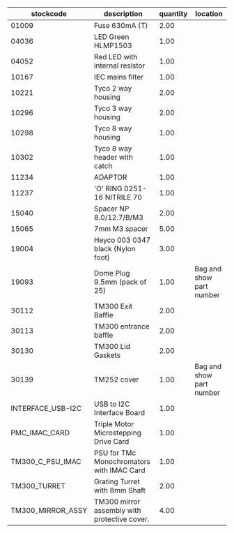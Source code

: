 |stockcode|description|quantity|location|
|---------|-----------|--------|--------|
|01009|Fuse 630mA (T)|2.00||
|04036|LED Green HLMP1503|1.00||
|04052|Red LED with internal resistor|1.00||
|10167|IEC mains filter|1.00||
|10221|Tyco 2 way housing|2.00||
|10296|Tyco 3 way housing|2.00||
|10298|Tyco 8 way housing|1.00||
|10302|Tyco 8 way header with catch|1.00||
|11234|ADAPTOR|1.00||
|11237|'O' RING 0251-16 NITRILE 70|1.00||
|15040|Spacer NP 8.0/12.7/B/M3|2.00||
|15065|7mm M3 spacer|5.00||
|19004|Heyco 003 0347 black (Nylon foot)|3.00||
|19093|Dome Plug 9.5mm (pack of 25)|1.00|Bag and show part number|
|30112|TM300 Exit Baffle|2.00||
|30113|TM300 entrance baffle|2.00||
|30130|TM300 Lid Gaskets|2.00||
|30139|TM252 cover|1.00|Bag and show part number|
|INTERFACE_USB-I2C|USB to I2C Interface Board|1.00||
|PMC_IMAC_CARD|Triple Motor Microstepping Drive Card|1.00||
|TM300_C_PSU_IMAC|PSU for TMc Monochromators with IMAC Card|1.00||
|TM300_TURRET|Grating Turret with 8mm Shaft|2.00||
|TM300_MIRROR_ASSY|TM300 mirror assembly with protective cover.|4.00||
